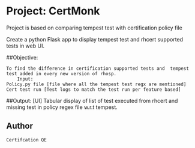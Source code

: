 # Project: CertMonk

Project is based on comparing tempest test with certification policy file


Create a python Flask app to display tempest test and rhcert supported tests in web UI.

##Objective:
 
	To find the difference in certification supported tests and  tempest test added in every new version of rhosp.
        Input:
	Policy.py file [file where all the tempest test regx are mentioned]
	Cert test run [Test logs to match the test run per feature based]

##Output: [UI]
	Tabular display of list of test executed from rhcert and missing test in policy regex file w.r.t tempest.




## Author
	Certifcation QE

